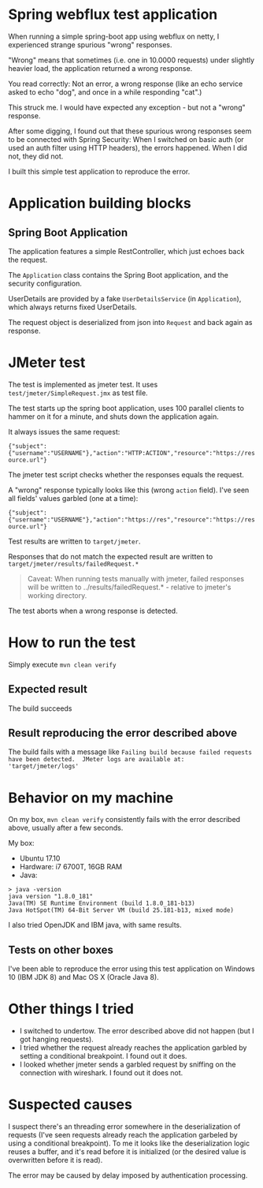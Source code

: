 # Spring webflux test application

When running a simple spring-boot app using webflux on netty, I experienced
strange spurious "wrong" responses.

"Wrong" means that sometimes (i.e. one in 10.0000 requests) under slightly
heavier load, the application returned a wrong response. 

You read correctly: Not an error, a wrong response (like an echo service 
asked to echo "dog", and once in a while responding "cat".)

This struck me. I would have expected any exception - but not a "wrong" 
response.

After some digging, I found out that these spurious wrong responses seem 
to be connected with Spring Security: When I switched on basic auth (or 
used an auth filter using HTTP headers), the errors happened. When I did 
not, they did not.

I built this simple test application to reproduce the error.

# Application building blocks

## Spring Boot Application

The application features a simple RestController, which just echoes back 
the request.

The `Application` class contains the Spring Boot application, and the 
security configuration.

UserDetails are provided by a fake `UserDetailsService` (in `Application`),
which always returns fixed UserDetails.

The request object is deserialized from json into `Request` and back again 
as response.

# JMeter test

The test is implemented as jmeter test. It uses `test/jmeter/SimpleRequest.jmx` 
as test file.

The test starts up the spring boot application, 
uses 100 parallel clients to hammer on it for a minute, 
and shuts down the application again. 

It always issues the same request:

`
{"subject":{"username":"USERNAME"},"action":"HTTP:ACTION","resource":"https://resource.url"}
`

The jmeter test script checks whether the responses equals the request.

A "wrong" response typically looks like this (wrong `action` field).
I've seen all fields' values garbled (one at a time):

`
{"subject":{"username":"USERNAME"},"action":"https://res","resource":"https://resource.url"}
`

Test results are written to `target/jmeter`.

Responses that do not match the expected result are written to 
`target/jmeter/results/failedRequest.*`

> Caveat: When running tests manually with jmeter, failed responses will
> be written to ../results/failedRequest.* - relative to jmeter's working
> directory.

The test aborts when a wrong response is detected.

# How to run the test

Simply execute `mvn clean verify`

## Expected result

The build succeeds

## Result reproducing the error described above

The build fails with a message like 
`Failing build because failed requests have been detected.  JMeter logs are available at: 'target/jmeter/logs'`

# Behavior on my machine

On my box, `mvn clean verify` consistently fails with the error described 
above, usually after a few seconds.

My box:

   * Ubuntu 17.10
   * Hardware: i7 6700T, 16GB RAM
   * Java:

   ```
   > java -version
   java version "1.8.0_181"
   Java(TM) SE Runtime Environment (build 1.8.0_181-b13)
   Java HotSpot(TM) 64-Bit Server VM (build 25.181-b13, mixed mode)
   ```
   
   I also tried OpenJDK and IBM java, with same results.

## Tests on other boxes

I've been able to reproduce the error using this test application on Windows 10 (IBM JDK 8) and Mac OS X (Oracle Java 8).

# Other things I tried

   * I switched to undertow. The error described above did not happen
   (but I got hanging requests).
   * I tried whether the request already reaches the application garbled
   by setting a conditional breakpoint. I found out it does.
   * I looked whether jmeter sends a garbled request by sniffing on the 
   connection with wireshark. I found out it does not.

# Suspected causes

I suspect there's an threading error somewhere in the deserialization
of requests (I've seen requests already reach the application garbeled by 
using a conditional breakpoint). To me it looks like the deserialization 
logic reuses a buffer, and it's read before it is initialized (or the 
desired value is overwritten before it is read).

The error may be caused by delay imposed by authentication processing.
 
